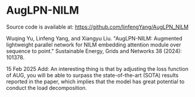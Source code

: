 # AugLPN-NILM

Source code is available at: https://github.com/linfengYang/AugLPN_NILM

Wuqing Yu, Linfeng Yang, and Xiangyu Liu. 
"AugLPN-NILM: Augmented lightweight parallel network for NILM embedding attention module over sequence to point." 
Sustainable Energy, Grids and Networks 38 (2024): 101378.

15 Feb 2025 Add:
An interesting thing is that by adjusting the loss function of AUG, you will be able to surpass the state-of-the-art (SOTA)
results reported in the paper, which implies that the model has great potential to conduct the load decomposition.




